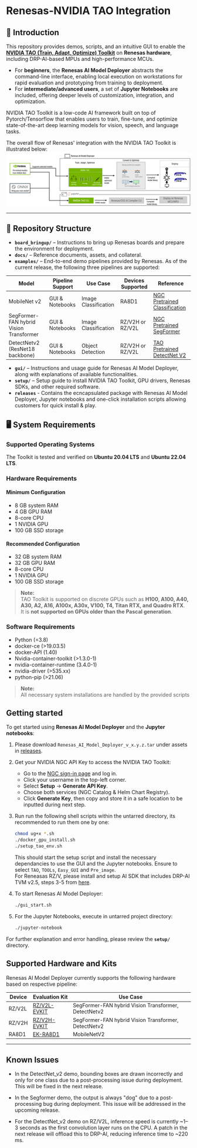 # Renesas-NVIDIA TAO Integration

## 🚀 Introduction

This repository provides demos, scripts, and an intuitive GUI to enable the [**NVIDIA TAO (Train, Adapt, Optimize) Toolkit**](https://developer.nvidia.com/tao-toolkit) on **Renesas hardware**, including DRP-AI-based MPUs and high-performance MCUs.

- For **beginners**, the **Renesas AI Model Deployer** abstracts the command-line interface, enabling local execution on workstations for rapid evaluation and prototyping from training to deployment.  
- For **intermediate/advanced users**, a set of **Jupyter Notebooks** are included, offering deeper levels of customization, integration, and optimization.

NVIDIA TAO Toolkit is a low-code AI framework built on top of Pytorch/Tensorflow that enables users to train, fine-tune, and optimize state-of-the-art deep learning models for vision, speech, and language tasks.

The overall flow of Renesas' integration with the NVIDIA TAO Toolkit is illustrated below:  
![Renesas NVIDIA TAO Integration Overview](docs/assets/Overall_Renesas_NVIDIA_TAO_Integration.png)

---

## 📁 Repository Structure

- **`board_bringup/`** – Instructions to bring up Renesas boards and prepare the environment for deployment.
- **`docs/`** – Reference documents, assets, and collateral.
- **`examples/`** – End-to-end demo pipelines provided by Renesas. As of the current release, the following three pipelines are supported:


| Model                                   | Pipeline Support      | Use Case             | Devices Supported       | Reference                                                                                              |
|----------------------------------------|------------------------|-----------------------|--------------------------|----------------------------------------------------------------------------------------------------------|
| MobileNet v2                            | GUI & Notebooks       | Image Classification | RA8D1                    | [NGC Pretrained Classification](https://catalog.ngc.nvidia.com/orgs/nvidia/teams/tao/models/pretrained_classification) |
| SegFormer-FAN hybrid Vision Transformer | GUI & Notebooks       | Image Classification | RZ/V2H or RZ/V2L         | [NGC Pretrained SegFormer](https://catalog.ngc.nvidia.com/orgs/nvidia/teams/tao/models/pretrained_segformer_nvimagenet) |
| DetectNetv2 (ResNet18 backbone)         | GUI & Notebooks       | Object Detection      | RZ/V2H or RZ/V2L         | [TAO Pretrained DetectNet V2](https://catalog.ngc.nvidia.com/orgs/nvidia/teams/tao/models/pretrained_detectnet_v2)     |


- **`gui/`** – Instructions and usage guide for Renesas AI Model Deployer, along with explanations of available functionalities.
- **`setup/`** – Setup guide to install NVIDIA TAO Toolkit, GPU drivers, Renesas SDKs, and other required software.
- **`releases`** - Contains the ecncapsulated package with Renesas AI Model Deployer, Jupyter notebooks and one-click installation scripts allowing customers for quick install & play.


## 🖥️ System Requirements

### Supported Operating Systems
The Toolkit is tested and verified on **Ubuntu 20.04 LTS** and **Ubuntu 22.04 LTS**.


### Hardware Requirements

#### Minimum Configuration
- 8 GB system RAM  
- 4 GB GPU RAM  
- 8-core CPU  
- 1 NVIDIA GPU  
- 100 GB SSD storage  

#### Recommended Configuration
- 32 GB system RAM  
- 32 GB GPU RAM  
- 8-core CPU  
- 1 NVIDIA GPU  
- 100 GB SSD storage  

> **Note:**  
> TAO Toolkit is supported on discrete GPUs such as **H100, A100, A40, A30, A2, A16, A100x, A30x, V100, T4, Titan RTX, and Quadro RTX**.  
> It is **not supported on GPUs older than the Pascal generation**.

### Software Requirements
-	Python (=3.8)
-	docker-ce (>19.03.5)
-	docker-API (1.40)
-	Nvidia-container-toolkit (>1.3.0-1)
-	nvidia-container-runtime (3.4.0-1)
-	nvidia-driver (>535.xx)
-	python-pip (>21.06)

> **Note:**  
> All necessary system installations are handled by the provided scripts 

## Getting started

To get started using **Renesas AI Model Deployer** and the **Jupyter notebooks**:

1. Please download `Renesas_AI_Model_Deployer_v_x.y.z.tar` under assets in [releases](https://github.com/renesas/Renesas-Nvidia-TAO-Integration/releases/latest).

2.  Get your NVIDIA NGC API Key to access the NVIDIA TAO Toolkit:
    - Go to the [NGC sign-in page](https://ngc.nvidia.com/signin) and log in.
    - Click your username in the top-left corner.
    - Select **Setup** → **Generate API Key**.
    - Choose both services (NGC Catalog & Helm Chart Registry).
    - Click **Generate Key**, then copy and store it in a safe location to be inputted during next step.

3. Run run the following shell scripts within the untarred directory, its recommended to run them one by one:

    ```sh
    chmod ug+x *.sh
    ./docker_gpu_install.sh
    ./setup_tao_env.sh
    ```
    This should start the setup script and install the necessary dependancies to use the GUI and the Jupyter notebooks. Ensure to select `TAO`, `TOOLs`, `Easy_GUI` and `Pre_image`.   
    For Reneasas RZ/V, please install and setup AI SDK that includes DRP-AI TVM v2.5, steps 3-5 from [here](https://renesas-rz.github.io/rzv_ai_sdk/latest/getting_started.html#step3).

4. To start Renesas AI Model Deployer:
    ```sh
    ./gui_start.sh 
    ```
5.  For the Jupyter Notebooks, execute in untarred project directory:
    ```sh
    ./jupyter-notebook
    ```

For further explanation and error handling, please review the **`setup/`** directory.  


## Supported Hardware and Kits

Renesas AI Model Deployer currently supports the following hardware based on respective pipeline:

| Device  | Evaluation Kit                                                                 | Use Case                                                                 |
|---------|----------------------------------------------------------------------------------|--------------------------------------------------------------------------|
| RZ/V2L  | [RZ/V2L-EVKIT](https://www.renesas.com/en/products/microcontrollers-microprocessors/rz-mpus/rzv2l-evkit-smarc-som-evaluation-kit-rzv2l-mpu-ai-accelerator) | SegFormer-FAN hybrid Vision Transformer, DetectNetv2                     |
| RZ/V2H  | [RZ/V2H-EVKIT](https://www.renesas.com/en/products/microcontrollers-microprocessors/rz-mpus/rzv2h-evk-rzv2h-quad-core-vision-ai-mpu-evaluation-kit)             | SegFormer-FAN hybrid Vision Transformer, DetectNetv2                     |
| RA8D1   | [EK-RA8D1](https://www.renesas.com/en/products/microcontrollers-microprocessors/ra-cortex-m-mcus/ek-ra8d1-evaluation-kit-ra8d1-mcu-group)                     | MobileNetV2                                                              |
---
  
## Known Issues

- In the DetectNet_v2 demo, bounding boxes are drawn incorrectly and only for one class due to a post-processing issue during deployment. This will be fixed in the next release.

- In the Segformer demo, the output is always "dog" due to a post-processing bug during deployment. This issue will be addressed in the upcoming release.

- For the DetectNet_v2 demo on RZ/V2L, inference speed is currently ~1–3 seconds as the first convolution layer runs on the CPU. A patch in the next release will offload this to DRP-AI, reducing inference time to ~220 ms.








